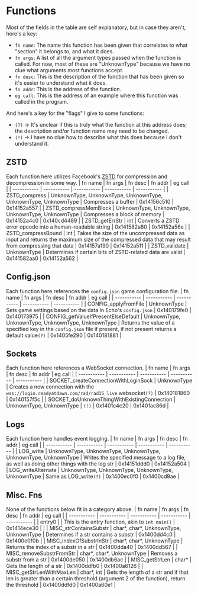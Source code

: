 # Functions
Most of the fields in the table are self explanatory, but in case they aren't, here's a key:
- `fn name`: The name this function has been given that correlates to what "section" it belongs to, and what it does.
- `fn args`: A list of all the argument types passed when the function is called. For now, most of these are "UnknownType" because we have no clue what arguments most functions accept.
- `fn desc`: This is the description of the function that has been given so it's easier to understand what it does.
- `fn addr`: This is the address of the function.
- `eg call`: This is the address of an example where this function was called in the program.

And here's a key for the "flags" I give to some functions:
- `(?)` -> It's unclear if this is truly what the function at this address does; the description and/or function name may need to be changed.
- `(!)` -> I have no clue how to describe what this does because I don't understand it.

## ZSTD
Each function here utilizes Facebook's [ZSTD](https://github.com/facebook/zstd) for compression and decompression in some way.
| fn name     | fn args     | fn desc     | fn addr     | eg call     |
| ----------- | ----------- | ----------- | ----------- | ----------- |
| ZSTD_compress | UnknownType, UnknownType, UnknownType, UnknownType, UnknownType | Compresses a buffer | 0x14156c510 | 0x14152a557 |
| ZSTD_compressMemBlock | UnknownType, UnknownType, UnknownType, UnknownType | Compresses a block of memory | 0x14152a4c0 | 0x140cd4489 |
| ZSTD_getErrStr | int | Converts a ZSTD error opcode into a human-readable string | 0x141582a80 | 0x14152a56e |
| ZSTD_compressBound | int | Takes the size of the uncompressed data as input and returns the maximum size of the compressed data that may result from compressing that data | 0x14157a190 | 0x14152a511 |
| ZSTD_validate | UnknownType | Determines if certain bits of ZSTD-related data are valid | 0x141582aa0 | 0x14152a562 |

## Config.json
Each function here references the `config.json` game configuration file.
| fn name     | fn args     | fn desc     | fn addr     | eg call     |
| ----------- | ----------- | ----------- | ----------- | ----------- |
| CONFIG_applyFromFile | UnknownType | Sets game settings based on the data in Echo's `config.json` | 0x140179fe0 | 0x140173975 |
| CONFIG_getValueIfPresentElseDefault | UnknownType, UnknownType, UnknownType,  UnknownType | Returns the value of a specified key in the `config.json` file if present, if not present returns a default value`(?)` | 0x1405fe290 | 0x140181881 |

## Sockets
Each function here references a WebSocket connection.
| fn name     | fn args     | fn desc     | fn addr     | eg call     |
| ----------- | ----------- | ----------- | ----------- | ----------- |
| SOCKET_createConnectionWithLoginSock | UnknownType | Creates a new connection with the `wss://login.readyatdawn.com/rad/rad15_live` websocket`(?)` | 0x140181860 | 0x140157f5c |
| SOCKET_doUnknownThingWithExistingConnection | UnknownType, UnknownType | `(!)` | 0x1401c4c20 | 0x1401ac86d |

## Logs
Each function here handles event logging.
| fn name     | fn args     | fn desc     | fn addr     | eg call     |
| ----------- | ----------- | ----------- | ----------- | ----------- |
| LOG_write | UnknownType, UnknownType, UnknownType, UnknownType, UnknownType | Writes the specified message to a log file, as well as doing other things with the log str | 0x14151ddd0 | 0x14152a504 |
| LOG_writeAlternate | UnknownType, UnknownType, UnknownType, UnknownType | Same as LOG_write`(?)` | 0x1400ec0f0 | 0x1400cd9ae |

## Misc. Fns
None of the functions below fit in a category above.
| fn name     | fn args     | fn desc     | fn addr     | eg call     |
| ----------- | ----------- | ----------- | ----------- | ----------- |
| entry0 | | This is the entry function, akin to `int main()` | 0x1414ece30 | |
| MISC_strContainsSubstr | char*, char*, UnknownType, UnknownType | Determines if a str contains a substr | 0x1400dd4c0 | 0x1400e0f0b |
| MISC_indexOfSubstrInStr | char*, char*, UnknownType | Returns the index of a substr in a str | 0x1400dda40 | 0x1400dd567 |
| MISC_removeSubstrFromStr | char*, char*, UnknownType | Removes a substr from a str | 0x1400de050 | 0x1400db6ac |
| MISC_getStrLen | char* | Gets the length of a str | 0x1400ddfb0 | 0x1400a6126 |
| MISC_getStrLenWithMaxLen | char*, int | Gets the length of a str and if that len is greater than a certain threshold (argument 2 of the function), return the threshold | 0x1400ddfd0 | 0x1400a60e1 |
